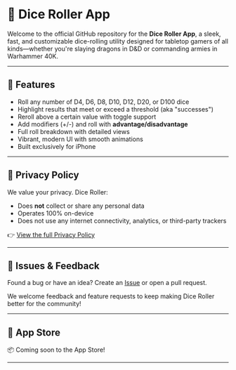 # 🎲 Dice Roller App

Welcome to the official GitHub repository for the **Dice Roller App**, a sleek, fast, and customizable dice-rolling utility designed for tabletop gamers of all kinds—whether you're slaying dragons in D&D or commanding armies in Warhammer 40K.

---

## 🚀 Features

- Roll any number of D4, D6, D8, D10, D12, D20, or D100 dice  
- Highlight results that meet or exceed a threshold (aka "successes")  
- Reroll above a certain value with toggle support  
- Add modifiers (+/-) and roll with **advantage/disadvantage**  
- Full roll breakdown with detailed views  
- Vibrant, modern UI with smooth animations  
- Built exclusively for iPhone  

---

## 📜 Privacy Policy

We value your privacy. Dice Roller:

- Does **not** collect or share any personal data  
- Operates 100% on-device  
- Does not use any internet connectivity, analytics, or third-party trackers  

👉 [View the full Privacy Policy](https://yourdomain.com/privacy-policy.html)

---

## 🐛 Issues & Feedback

Found a bug or have an idea? Create an [Issue](https://github.com/yourusername/dice-roller/issues) or open a pull request.

We welcome feedback and feature requests to keep making Dice Roller better for the community!

---

## 📱 App Store

📦 Coming soon to the App Store!

---

